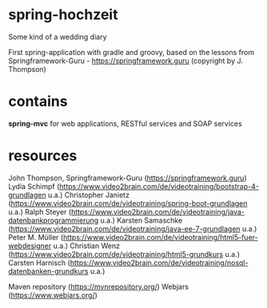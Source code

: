 # spring-hochzeit
Some kind of a wedding diary

First spring-application with gradle and groovy, based on the lessons from Springframework-Guru - https://springframework.guru (copyright by J. Thompson)

# contains
<b>spring-mvc</b> for web applications, RESTful services and SOAP services

# resources
John Thompson, Springframework-Guru (https://springframework.guru)
Lydia Schimpf (https://www.video2brain.com/de/videotraining/bootstrap-4-grundlagen u.a.)
Christopher Janietz (https://www.video2brain.com/de/videotraining/spring-boot-grundlagen u.a.)
Ralph Steyer (https://www.video2brain.com/de/videotraining/java-datenbankprogrammierung u.a.)
Karsten Samaschke (https://www.video2brain.com/de/videotraining/java-ee-7-grundlagen u.a.)
Peter M. Müller (https://www.video2brain.com/de/videotraining/html5-fuer-webdesigner u.a.)
Christian Wenz (https://www.video2brain.com/de/videotraining/html5-grundkurs u.a.)
Carsten Harnisch (https://www.video2brain.com/de/videotraining/nosql-datenbanken-grundkurs u.a.)

Maven repository (https://mvnrepository.org/)
Webjars (https://www.webjars.org/)

